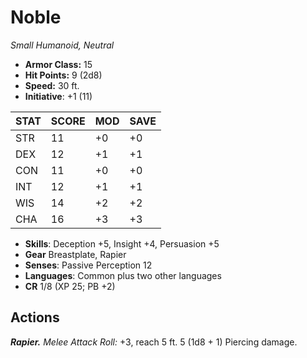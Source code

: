 # Noble

*Small Humanoid, Neutral*

- **Armor Class:** 15
- **Hit Points:** 9 (2d8)
- **Speed:** 30 ft.
- **Initiative**: +1 (11)

|STAT|SCORE|MOD|SAVE|
| --- | --- | --- | ---- |
| STR | 11 | +0 | +0 |
| DEX | 12 | +1 | +1 |
| CON | 11 | +0 | +0 |
| INT | 12 | +1 | +1 |
| WIS | 14 | +2 | +2 |
| CHA | 16 | +3 | +3 |

- **Skills**: Deception +5, Insight +4, Persuasion +5
- **Gear** Breastplate, Rapier
- **Senses**: Passive Perception 12
- **Languages**: Common plus two other languages
- **CR** 1/8 (XP 25; PB +2)

## Actions

***Rapier.*** *Melee Attack Roll:* +3, reach 5 ft. 5 (1d8 + 1) Piercing damage.

